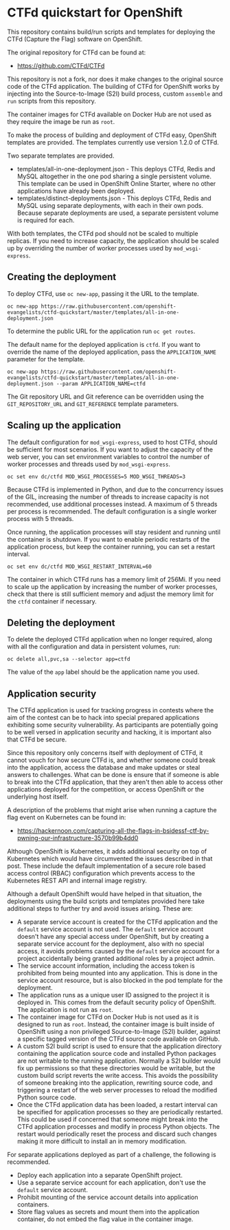 CTFd quickstart for OpenShift
=============================

This repository contains build/run scripts and templates for deploying the CTFd (Capture the Flag) software on OpenShift.

The original repository for CTFd can be found at:

* https://github.com/CTFd/CTFd

This repository is not a fork, nor does it make changes to the original source code of the CTFd application. The building of CTFd for OpenShift works by injecting into the Source-to-Image (S2I) build process, custom ``assemble`` and ``run`` scripts from this repository.

The container images for CTFd available on Docker Hub are not used as they require the image be run as ``root``.

To make the process of building and deployment of CTFd easy, OpenShift templates are provided. The templates currently use version 1.2.0 of CTFd.

Two separate templates are provided.

* templates/all-in-one-deployment.json - This deploys CTFd, Redis and MySQL altogether in the one pod sharing a single persistent volume. This template can be used in OpenShift Online Starter, where no other applications have already been deployed.
* templates/distinct-deployments.json - This deploys CTFd, Redis and MySQL using separate deployments, with each in their own pods. Because separate deployments are used, a separate persistent volume is required for each.

With both templates, the CTFd pod should not be scaled to multiple replicas. If you need to increase capacity, the application should be scaled up by overriding the number of worker processes used by ``mod_wsgi-express``.

Creating the deployment
-----------------------

To deploy CTFd, use ``oc new-app``, passing it the URL to the template.

```
oc new-app https://raw.githubusercontent.com/openshift-evangelists/ctfd-quickstart/master/templates/all-in-one-deployment.json
```

To determine the public URL for the application run ``oc get routes``.

The default name for the deployed application is ``ctfd``. If you want to override the name of the deployed application, pass the ``APPLICATION_NAME`` parameter for the template.

```
oc new-app https://raw.githubusercontent.com/openshift-evangelists/ctfd-quickstart/master/templates/all-in-one-deployment.json --param APPLICATION_NAME=ctfd
```

The Git repository URL and Git reference can be overridden using the ``GIT_REPOSITORY_URL`` and ``GIT_REFERENCE`` template parameters.

Scaling up the application
--------------------------

The default configuration for ``mod_wsgi-express``, used to host CTFd, should be sufficient for most scenarios. If you want to adjust the capacity of the web server, you can set environment variables to control the number of worker processes and threads used by ``mod_wsgi-express``.

```
oc set env dc/ctfd MOD_WSGI_PROCESSES=5 MOD_WSGI_THREADS=3
```

Because CTFd is implemented in Python, and due to the concurrency issues of the GIL, increasing the number of threads to increase capacity is not recommended, use additional processes instead. A maximum of 5 threads per process is recommended. The default configuration is a single worker process with 5 threads.

Once running, the application processes will stay resident and running until the container is shutdown. If you want to enable periodic restarts of the application process, but keep the container running, you can set a restart interval.

```
oc set env dc/ctfd MOD_WSGI_RESTART_INTERVAL=60
```

The container in which CTFd runs has a memory limit of 256Mi. If you need to scale up the application by increasing the number of worker processes, check that there is still sufficient memory and adjust the memory limit for the ``ctfd`` container if necessary.

Deleting the deployment
-----------------------

To delete the deployed CTFd application when no longer required, along with all the
configuration and data in persistent volumes, run:

```
oc delete all,pvc,sa --selector app=ctfd
```

The value of the ``app`` label should be the application name you used.

Application security
--------------------

The CTFd application is used for tracking progress in contests where the aim of the contest can be to hack into special prepared applications exhibiting some security vulnerability. As participants are potentially going to be well versed in application security and hacking, it is  important also that CTFd be secure.

Since this repository only concerns itself with deployment of CTFd, it cannot vouch for how secure CTFd is, and whether someone could break into the application, access the database and make updates or steal answers to challenges. What can be done is ensure that if someone is able to break into the CTFd application, that they aren't then able to access other applications deployed for the competition, or access OpenShift or the underlying host itself.

A description of the problems that might arise when running a capture the flag event on Kubernetes can be found in:

* https://hackernoon.com/capturing-all-the-flags-in-bsidessf-ctf-by-pwning-our-infrastructure-3570b99b4dd0

Although OpenShift is Kubernetes, it adds additional security on top of Kubernetes which would have circumvented the issues described in that post. These include the default implementation of a secure role based access control (RBAC) configuration which prevents access to the Kubernetes REST API and internal image registry.

Although a default OpenShift would have helped in that situation, the deployments using the build scripts and templates provided here take additional steps to further try and avoid issues arising. These are:

* A separate service account is created for the CTFd application and the ``default`` service account is not used. The ``default`` service account doesn't have any special access under OpenShift, but by creating a separate service account for the deployment, also with no special access, it avoids problems caused by the ``default`` service account for a project accidentally being granted additional roles by a project admin.
* The service account information, including the access token is prohibited from being mounted into any application. This is done in the service account resource, but is also blocked in the pod template for the deployment.
* The application runs as a unique user ID assigned to the project it is deployed in. This comes from the default security policy of OpenShift. The application is not run as ``root``.
* The container image for CTFd on Docker Hub is not used as it is designed to run as ``root``. Instead, the container image is built inside of OpenShift using a non privileged Source-to-Image (S2I) builder, against a specific tagged version of the CTFd source code available on GitHub.
* A custom S2I build script is used to ensure that the application directory containing the application source code and installed Python packages are not writable to the running application. Normally a S2I builder would fix up permissions so that these directories would be writable, but the custom build script reverts the write access. This avoids the possibility of someone breaking into the application, rewriting source code, and triggering a restart of the web server processes to reload the modified Python source code.
* Once the CTFd application data has been loaded, a restart interval can be specified for application processes so they are periodically restarted. This could be used if concerned that someone might break into the CTFd application processes and modify in process Python objects. The restart would periodically reset the process and discard such changes making it more difficult to install an in memory modification.

For separate applications deployed as part of a challenge, the following is recommended.

* Deploy each application into a separate OpenShift project.
* Use a separate service account for each application, don't use the ``default`` service account.
* Prohibit mounting of the service account details into application containers.
* Store flag values as secrets and mount them into the application container, do not embed the flag value in the container image.
